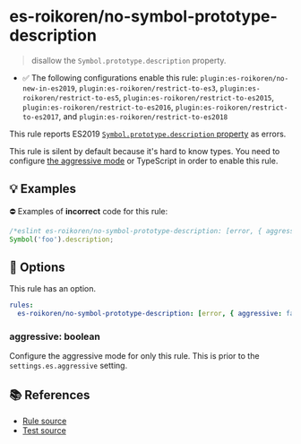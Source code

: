 # es-roikoren/no-symbol-prototype-description
> disallow the `Symbol.prototype.description` property.

- ✅ The following configurations enable this rule: `plugin:es-roikoren/no-new-in-es2019`, `plugin:es-roikoren/restrict-to-es3`, `plugin:es-roikoren/restrict-to-es5`, `plugin:es-roikoren/restrict-to-es2015`, `plugin:es-roikoren/restrict-to-es2016`, `plugin:es-roikoren/restrict-to-es2017`, and `plugin:es-roikoren/restrict-to-es2018`

This rule reports ES2019 [`Symbol.prototype.description` property](https://github.com/tc39/proposal-Symbol-description) as errors.

This rule is silent by default because it's hard to know types. You need to configure [the aggressive mode](../#the-aggressive-mode) or TypeScript in order to enable this rule.

## 💡 Examples

⛔ Examples of **incorrect** code for this rule:

```js
/*eslint es-roikoren/no-symbol-prototype-description: [error, { aggressive: true }] */
Symbol('foo').description;
```

## 🔧 Options

This rule has an option.

```yml
rules:
  es-roikoren/no-symbol-prototype-description: [error, { aggressive: false }]
```

### aggressive: boolean

Configure the aggressive mode for only this rule.
This is prior to the `settings.es.aggressive` setting.

## 📚 References

- [Rule source](https://github.com/roikoren755/eslint-plugin-es/blob/v0.0.1/src/rules/no-symbol-prototype-description.ts)
- [Test source](https://github.com/roikoren755/eslint-plugin-es/blob/v0.0.1/tests/src/rules/no-symbol-prototype-description.ts)
